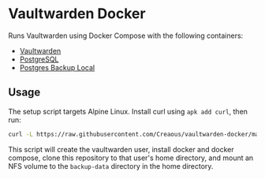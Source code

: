 # Vaultwarden Docker

Runs Vaultwarden using Docker Compose with the following containers:

- [Vaultwarden](https://hub.docker.com/r/vaultwarden/server)
- [PostgreSQL](https://hub.docker.com/_/postgres)
- [Postgres Backup Local](https://hub.docker.com/r/prodrigestivill/postgres-backup-local)

## Usage

The setup script targets Alpine Linux. Install curl using `apk add curl`, then run:

```bash
curl -L https://raw.githubusercontent.com/Creaous/vaultwarden-docker/main/setup.sh | sh
```

This script will create the vaultwarden user, install docker and docker compose, clone this repository to that user's home directory, and mount an NFS volume to the `backup-data` directory in the home directory.
